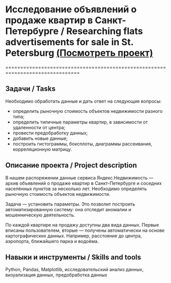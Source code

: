 # Исследование объявлений о продаже квартир в Санкт-Петербурге / Researching flats advertisements for sale in St. Petersburg [(Посмотреть проект)](https://github.com/martynovamarina/analytic_projects/blob/main/Exploratory%20data%20analysis%20(EDA)/EDA%20SP%20apartments.ipynb)
===============================================================================

## Задачи / Tasks
Необходимо обработать данные и дать ответ на следующие вопросы:

- определить рыночную стоимость объектов недвижимости разного типа;
- определить типичные параметры квартир, в зависимости от удаленности от центра;
- провести предобработку данных;
- добавить новые данные;
- построить гистограммы, боксплоты, диаграммы рассеивания, корреляционную матрицу.

## Описание проекта / Project description
В нашем распоряжении данные сервиса Яндекс.Недвижимость — архив объявлений о продаже квартир в Санкт-Петербурге и соседних населённых пунктов за несколько лет. Необходимо определять рыночную стоимость объектов недвижимости. 

Задача — установить параметры. Это позволит построить автоматизированную систему: она отследит аномалии и мошенническую деятельность. 

По каждой квартире на продажу доступны два вида данных. Первые вписаны пользователем, вторые — получены автоматически на основе картографических данных. Например, расстояние до центра, аэропорта, ближайшего парка и водоёма. 


## Навыки и инструменты / Skills and tools
Python, Pandas, Matplotlib, исследовательский анализ данных, визуализация данных, предобработка данных
